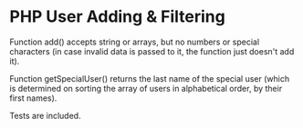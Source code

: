 # PHP User Adding & Filtering
Function add() accepts string or arrays, but no numbers or special characters (in case invalid data is passed to it, the function just doesn't add it).

Function getSpecialUser() returns the last name of the special user (which is determined on sorting the array of users in alphabetical order, by their first names).

Tests are included.